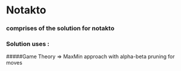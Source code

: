 # Notakto
### comprises of the solution for notakto
### Solution uses : 
#####Game Theory => 
        MaxMin approach with alpha-beta pruning for moves
